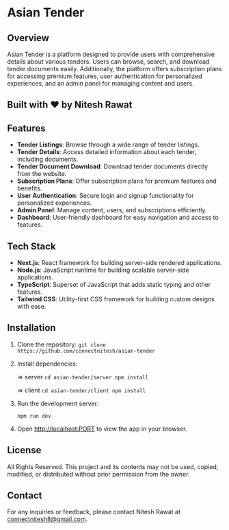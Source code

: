 # Asian Tender

## Overview

Asian Tender is a platform designed to provide users with comprehensive details about various tenders. Users can browse, search, and download tender documents easily. Additionally, the platform offers subscription plans for accessing premium features, user authentication for personalized experiences, and an admin panel for managing content and users.

## Built with ❤️ by Nitesh Rawat

## Features

- **Tender Listings**: Browse through a wide range of tender listings.
- **Tender Details**: Access detailed information about each tender, including documents.
- **Tender Document Download**: Download tender documents directly from the website.
- **Subscription Plans**: Offer subscription plans for premium features and benefits.
- **User Authentication**: Secure login and signup functionality for personalized experiences.
- **Admin Panel**: Manage content, users, and subscriptions efficiently.
- **Dashboard**: User-friendly dashboard for easy navigation and access to features.

## Tech Stack

- **Next.js**: React framework for building server-side rendered applications.
- **Node.js**: JavaScript runtime for building scalable server-side applications.
- **TypeScript**: Superset of JavaScript that adds static typing and other features.
- **Tailwind CSS**: Utility-first CSS framework for building custom designs with ease.

## Installation

1. Clone the repository:
    `git clone https://github.com/connectnitesh/asian-tender`


2. Install dependencies:

    => server
    `cd asian-tender/server
    npm install`

    => client
    `cd asian-tender/client
    npm install`

3. Run the development server:

    `npm run dev`


4. Open [http://localhost:PORT](http://localhost:PORT) to view the app in your browser.

## License
All Rights Reserved. This project and its contents may not be used, copied, modified, or distributed without prior permission from the owner.


## Contact

For any inquiries or feedback, please contact Nitesh Rawat at connectnitesh8@gmail.com.

